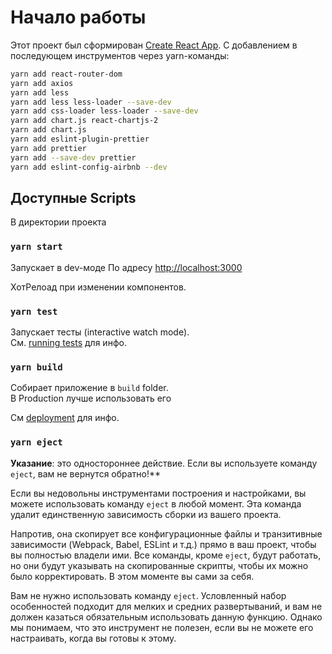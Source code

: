 # Начало работы

Этот проект был сформирован [Create React App](https://github.com/facebook/create-react-app).
С добавлением в последующем инструментов через yarn-команды:

```bash
yarn add react-router-dom
yarn add axios
yarn add less
yarn add less less-loader --save-dev
yarn add css-loader less-loader --save-dev
yarn add chart.js react-chartjs-2
yarn add chart.js
yarn add eslint-plugin-prettier
yarn add prettier
yarn add --save-dev prettier
yarn add eslint-config-airbnb --dev
```

## Доступные Scripts

В директории проекта

### `yarn start`

Запускает в dev-моде
По адресу [http://localhost:3000](http://localhost:3000)

ХотРелоад при изменении компонентов.

### `yarn test`

Запускает тесты (interactive watch mode).\
См. [running tests](https://facebook.github.io/create-react-app/docs/running-tests) для инфо.

### `yarn build`

Собирает приложение в `build` folder.\
В Production лучше использовать его

См [deployment](https://facebook.github.io/create-react-app/docs/deployment) для инфо.

### `yarn eject`

**Указание**: это одностороннее действие. Если вы используете команду `eject`, вам не вернутся обратно!\*\*

Если вы недовольны инструментами построения и настройками, вы можете использовать команду `eject` в любой момент. Эта команда удалит единственную зависимость сборки из вашего проекта.

Напротив, она скопирует все конфигурационные файлы и транзитивные зависимости (Webpack, Babel, ESLint и т.д.) прямо в ваш проект, чтобы вы полностью владели ими. Все команды, кроме `eject`, будут работать, но они будут указывать на скопированные скрипты, чтобы их можно было корректировать. В этом моменте вы сами за себя.

Вам не нужно использовать команду `eject`. Условленный набор особенностей подходит для мелких и средних развертываний, и вам не должен казаться обязательным использовать данную функцию. Однако мы понимаем, что это инструмент не полезен, если вы не можете его настраивать, когда вы готовы к этому.
